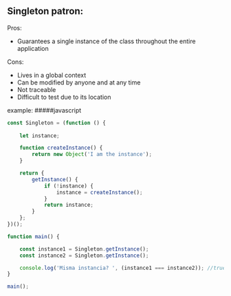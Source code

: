 ## Singleton patron: 
Pros:
- Guarantees a single instance of the class throughout the entire application

Cons:
- Lives in a global context
- Can be modified by anyone and at any time
- Not traceable
- Difficult to test due to its location

example:
#####javascript

```javascript
const Singleton = (function () {
    
    let instance;

    function createInstance() {
        return new Object('I am the instance');
    }

    return {
        getInstance() {
            if (!instance) {
                instance = createInstance();
            }
            return instance;
        }
    };
})();

function main() {

    const instance1 = Singleton.getInstance();
    const instance2 = Singleton.getInstance();

    console.log('Misma instancia? ', (instance1 === instance2)); //true
}

main();

```


